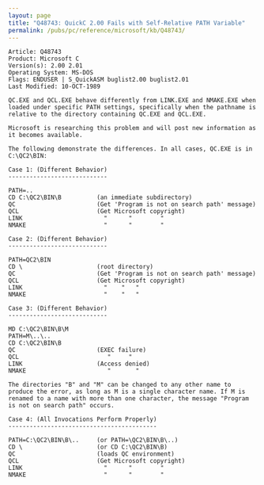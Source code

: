 ```yaml
---
layout: page
title: "Q48743: QuickC 2.00 Fails with Self-Relative PATH Variable"
permalink: /pubs/pc/reference/microsoft/kb/Q48743/
---
```


	Article: Q48743
	Product: Microsoft C
	Version(s): 2.00 2.01
	Operating System: MS-DOS
	Flags: ENDUSER | S_QuickASM buglist2.00 buglist2.01
	Last Modified: 10-OCT-1989
	
	QC.EXE and QCL.EXE behave differently from LINK.EXE and NMAKE.EXE when
	loaded under specific PATH settings, specifically when the pathname is
	relative to the directory containing QC.EXE and QCL.EXE.
	
	Microsoft is researching this problem and will post new information as
	it becomes available.
	
	The following demonstrate the differences. In all cases, QC.EXE is in
	C:\QC2\BIN:
	
	Case 1: (Different Behavior)
	----------------------------
	
	PATH=..
	CD C:\QC2\BIN\B          (an immediate subdirectory)
	QC                       (Get 'Program is not on search path' message)
	QCL                      (Get Microsoft copyright)
	LINK                       "      "        "
	NMAKE                      "      "        "
	
	Case 2: (Different Behavior)
	----------------------------
	
	PATH=QC2\BIN
	CD \                     (root directory)
	QC                       (Get 'Program is not on search path' message)
	QCL                      (Get Microsoft copyright)
	LINK                       "    "   "
	NMAKE                      "    "   "
	
	Case 3: (Different Behavior)
	----------------------------
	
	MD C:\QC2\BIN\B\M
	PATH=M\..\..
	CD C:\QC2\BIN\B
	QC                       (EXEC failure)
	QCL                         "     "
	LINK                     (Access denied)
	NMAKE                       "       "
	
	The directories "B" and "M" can be changed to any other name to
	produce the error, as long as M is a single character name. If M is
	renamed to a name with more than one character, the message "Program
	is not on search path" occurs.
	
	Case 4: (All Invocations Perform Properly)
	------------------------------------------
	
	PATH=C:\QC2\BIN\B\..     (or PATH=\QC2\BIN\B\..)
	CD \                     (or CD C:\QC2\BIN\B)
	QC                       (loads QC environment)
	QCL                      (Get Microsoft copyright)
	LINK                       "      "        "
	NMAKE                      "      "        "
